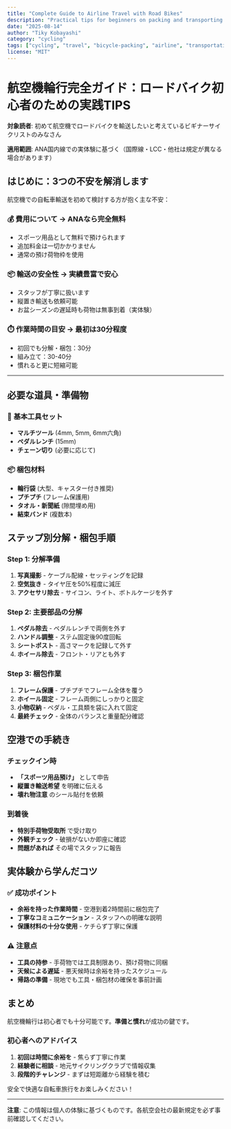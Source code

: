 ```yaml
---
title: "Complete Guide to Airline Travel with Road Bikes"
description: "Practical tips for beginners on packing and transporting road bikes on domestic flights (ANA experience-based)"
date: "2025-08-14"
author: "Tiky Kobayashi"
category: "cycling"
tags: ["cycling", "travel", "bicycle-packing", "airline", "transportation"]
license: "MIT"
---
```


# 航空機輪行完全ガイド：ロードバイク初心者のための実践TIPS

**対象読者**: 初めて航空機でロードバイクを輸送したいと考えているビギナーサイクリストのみなさん

**適用範囲**: ANA国内線での実体験に基づく（国際線・LCC・他社は規定が異なる場合があります）

## はじめに：3つの不安を解消します

航空機での自転車輸送を初めて検討する方が抱く主な不安：

### 💰 **費用について** → **ANAなら完全無料**

- スポーツ用品として無料で預けられます
- 追加料金は一切かかりません
- 通常の預け荷物枠を使用

### 📦 **輸送の安全性** → **実績豊富で安心**

- スタッフが丁寧に扱います
- 縦置き輸送も依頼可能
- お盆シーズンの遅延時も荷物は無事到着（実体験）

### ⏱️ **作業時間の目安** → **最初は30分程度**

- 初回でも分解・梱包：30分
- 組み立て：30-40分
- 慣れると更に短縮可能

---

## 必要な道具・準備物

### 🔧 **基本工具セット**
- **マルチツール** (4mm, 5mm, 6mm六角)
- **ペダルレンチ** (15mm)
- **チェーン切り** (必要に応じて)

### 📦 **梱包材料**
- **輪行袋** (大型、キャスター付き推奨)
- **プチプチ** (フレーム保護用)
- **タオル・新聞紙** (隙間埋め用)
- **結束バンド** (複数本)

## ステップ別分解・梱包手順

### Step 1: 分解準備
1. **写真撮影** - ケーブル配線・セッティングを記録
2. **空気抜き** - タイヤ圧を50%程度に減圧
3. **アクセサリ除去** - サイコン、ライト、ボトルケージを外す

### Step 2: 主要部品の分解
1. **ペダル除去** - ペダルレンチで両側を外す
2. **ハンドル調整** - ステム固定後90度回転
3. **シートポスト** - 高さマークを記録して外す
4. **ホイール除去** - フロント・リアとも外す

### Step 3: 梱包作業
1. **フレーム保護** - プチプチでフレーム全体を覆う
2. **ホイール固定** - フレーム両側にしっかりと固定
3. **小物収納** - ペダル・工具類を袋に入れて固定
4. **最終チェック** - 全体のバランスと重量配分確認

## 空港での手続き

### チェックイン時
- **「スポーツ用品預け」** として申告
- **縦置き輸送希望** を明確に伝える
- **壊れ物注意** のシール貼付を依頼

### 到着後
- **特別手荷物受取所** で受け取り
- **外観チェック** - 破損がないか即座に確認
- **問題があれば** その場でスタッフに報告

## 実体験から学んだコツ

### ✅ **成功ポイント**
- **余裕を持った作業時間** - 空港到着2時間前に梱包完了
- **丁寧なコミュニケーション** - スタッフへの明確な説明
- **保護材料の十分な使用** - ケチらず丁寧に保護

### ⚠️ **注意点**
- **工具の持参** - 手荷物では工具制限あり、預け荷物に同梱
- **天候による遅延** - 悪天候時は余裕を持ったスケジュール
- **帰路の準備** - 現地でも工具・梱包材の確保を事前計画

## まとめ

航空機輪行は初心者でも十分可能です。**準備と慣れ**が成功の鍵です。

### 初心者へのアドバイス
1. **初回は時間に余裕を** - 焦らず丁寧に作業
2. **経験者に相談** - 地元サイクリングクラブで情報収集
3. **段階的チャレンジ** - まずは短距離から経験を積む

安全で快適な自転車旅行をお楽しみください！

---

**注意**: この情報は個人の体験に基づくものです。各航空会社の最新規定を必ず事前確認してください。